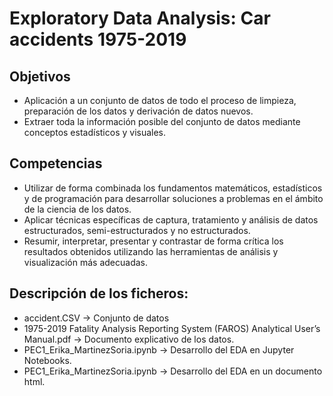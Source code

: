 # Exploratory Data Analysis: Car accidents 1975-2019

## Objetivos
- Aplicación a un conjunto de datos de todo el proceso de limpieza, preparación de los datos y derivación de datos nuevos.
- Extraer toda la información posible del conjunto de datos mediante conceptos estadísticos y visuales.

## Competencias
- Utilizar de forma combinada los fundamentos matemáticos, estadísticos y de programación para desarrollar soluciones a problemas en el ámbito de la ciencia de los datos.
- Aplicar técnicas específicas de captura, tratamiento y análisis de datos estructurados, semi-estructurados y no estructurados.
- Resumir, interpretar, presentar y contrastar de forma crítica los resultados obtenidos utilizando las herramientas de análisis y visualización más adecuadas.

## Descripción de los ficheros:

- accident.CSV -> Conjunto de datos
- 1975-2019 Fatality Analysis Reporting System (FAROS) Analytical User’s Manual.pdf -> Documento explicativo de los datos.
- PEC1_Erika_MartinezSoria.ipynb -> Desarrollo del EDA en Jupyter Notebooks.
- PEC1_Erika_MartinezSoria.ipynb -> Desarrollo del EDA en un documento html.

